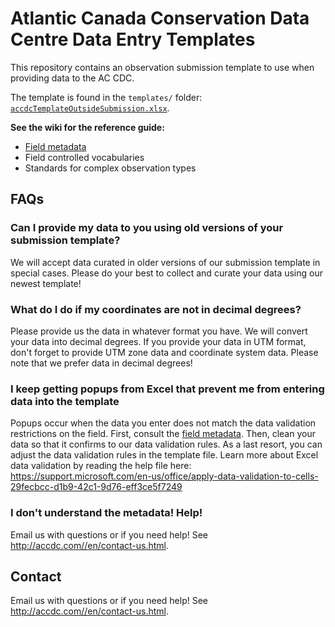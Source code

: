 # Atlantic Canada Conservation Data Centre Data Entry Templates

This repository contains an observation submission template to use when providing data to the AC CDC.

The template is found in the `templates/` folder: [`accdcTemplateOutsideSubmission.xlsx`](templates/accdcTemplateOutsideSubmission.xlsx).

**See the wiki for the reference guide:**
* [Field metadata](../../wiki/Field-metadata)
* Field controlled vocabularies
* Standards for complex observation types

## FAQs

### Can I provide my data to you using old versions of your submission template?

We will accept data curated in older versions of our submission template in special cases. Please do your best to collect and curate your data using our newest template!

### What do I do if my coordinates are not in decimal degrees?

Please provide us the data in whatever format you have. We will convert your data into decimal degrees. If you provide your data in UTM format, don't forget to provide UTM zone data and coordinate system data. Please note that we prefer data in decimal degrees!

### I keep getting popups from Excel that prevent me from entering data into the template

Popups occur when the data you enter does not match the data validation restrictions on the field. First, consult the [field metadata](../../wiki/Field-metadata). Then, clean your data so that it confirms to our data validation rules. As a last resort, you can adjust the data validation rules in the template file. Learn more about Excel data validation by reading the help file here: https://support.microsoft.com/en-us/office/apply-data-validation-to-cells-29fecbcc-d1b9-42c1-9d76-eff3ce5f7249

### I don't understand the metadata! Help!

Email us with questions or if you need help! See http://accdc.com//en/contact-us.html.

## Contact

Email us with questions or if you need help! See http://accdc.com//en/contact-us.html.
